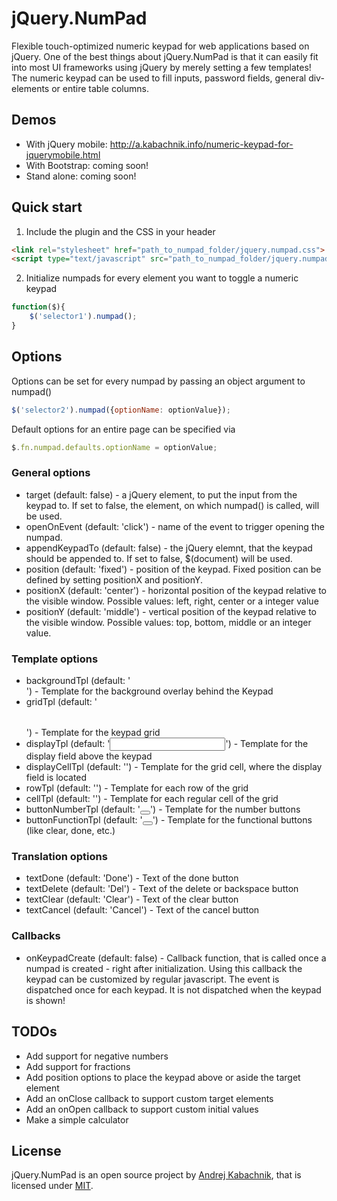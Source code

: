 # jQuery.NumPad
Flexible touch-optimized numeric keypad for web applications based on jQuery. One of the best things about jQuery.NumPad is that it can easily fit into most UI frameworks using jQuery by merely setting a few templates! The numeric keypad can be used to fill inputs, password fields, general div-elements or entire table columns.

## Demos
- With jQuery mobile: http://a.kabachnik.info/numeric-keypad-for-jquerymobile.html
- With Bootstrap: coming soon!
- Stand alone: coming soon!

## Quick start

1) Include the plugin and the CSS in your header

```html
<link rel="stylesheet" href="path_to_numpad_folder/jquery.numpad.css">
<script type="text/javascript" src="path_to_numpad_folder/jquery.numpad.js"></script>
```

2) Initialize numpads for every element you want to toggle a numeric keypad

```javascript
function($){
	$('selector1').numpad();
}
```

## Options
Options can be set for every numpad by passing an object argument to numpad()
```javascript
$('selector2').numpad({optionName: optionValue});
```

Default options for an entire page can be specified via
```javascript
$.fn.numpad.defaults.optionName = optionValue;
```  
### General options
- target (default: false) - a jQuery element, to put the input from the keypad to. If set to false, the element, on which numpad() is called, will be used.
- openOnEvent (default: 'click') - name of the event to trigger opening the numpad.
- appendKeypadTo (default: false) - the jQuery elemnt, that the keypad should be appended to. If set to false, $(document) will be used.
- position (default: 'fixed') - position of the keypad. Fixed position can be defined by setting positionX and positionY.
- positionX (default: 'center') - horizontal position of the keypad relative to the visible window. Possible values: left, right, center or a integer value
- positionY (default: 'middle') - vertical position of the keypad relative to the visible window. Possible values: top, bottom, middle or an integer value.

### Template options
- backgroundTpl (default: '<div></div>') - Template for the background overlay behind the Keypad
- gridTpl (default: '<table></table>') - Template for the keypad grid
- displayTpl (default: '<input type="number" />') - Template for the display field above the keypad
- displayCellTpl (default: '<td colspan="4"></td>') - Template for the grid cell, where the display field is located
- rowTpl (default: '<tr></tr>') - Template for each row of the grid
- cellTpl (default: '<td></td>') - Template for each regular cell of the grid
- buttonNumberTpl (default: '<button></button>') - Template for the number buttons
- buttonFunctionTpl (default: '<button></button>') - Template for the functional buttons (like clear, done, etc.)

### Translation options
- textDone (default: 'Done') - Text of the done button
- textDelete (default: 'Del') - Text of the delete or backspace button
- textClear (default: 'Clear') - Text of the clear button
- textCancel (default: 'Cancel') - Text of the cancel button

### Callbacks
- onKeypadCreate (default: false) - Callback function, that is called once a numpad is created - right after initialization. Using this callback the keypad can be customized by regular javascript. The event is dispatched once for each keypad. It is not dispatched when the keypad is shown!

## TODOs
- Add support for negative numbers
- Add support for fractions
- Add position options to place the keypad above or aside the target element
- Add an onClose callback to support custom target elements
- Add an onOpen callback to support custom initial values
- Make a simple calculator

## License
jQuery.NumPad is an open source project by [Andrej Kabachnik](http://a.kabachnik.info), that is licensed under [MIT](http://opensource.org/licenses/MIT).